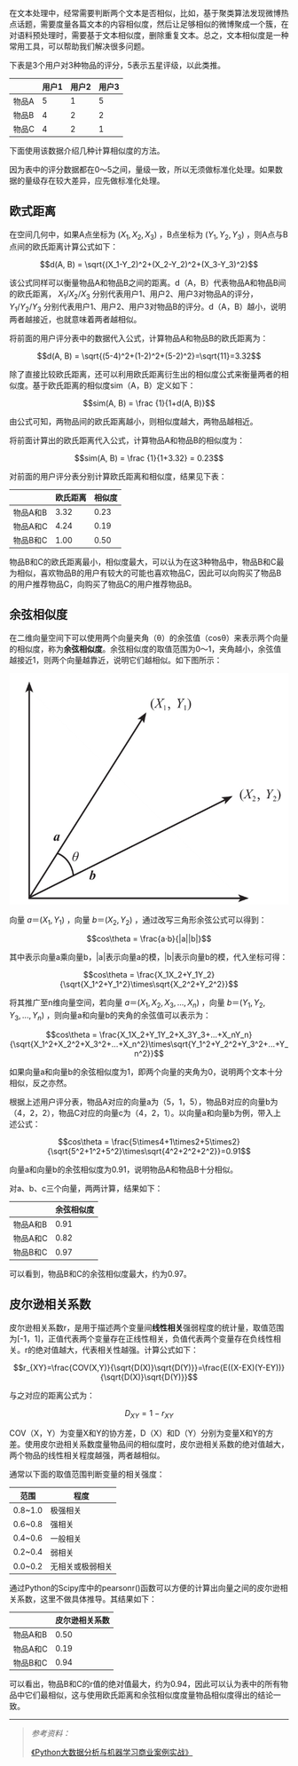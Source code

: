 在文本处理中，经常需要判断两个文本是否相似，比如，基于聚类算法发现微博热点话题，需要度量各篇文本的内容相似度，然后让足够相似的微博聚成一个簇，在对语料预处理时，需要基于文本相似度，删除重复文本。总之，文本相似度是一种常用工具，可以帮助我们解决很多问题。

下表是3个用户对3种物品的评分，5表示五星评级，以此类推。

|  &nbsp;   | 用户1 | 用户2 | 用户3| 
|---| ---- | ---   | ---- | 
| 物品A | 5 | 1 | 5 |
| 物品B | 4 | 2 | 2 |
| 物品C | 4 | 2 | 1 |

下面使用该数据介绍几种计算相似度的方法。

因为表中的评分数据都在0～5之间，量级一致，所以无须做标准化处理。如果数据的量级存在较大差异，应先做标准化处理。

## 欧式距离

在空间几何中，如果A点坐标为 $(X_1, X_2, X_3)$ ，B点坐标为 $(Y_1, Y_2, Y_3)$ ，则A点与B点间的欧氏距离计算公式如下：

$$d(A, B) = \sqrt{(X_1-Y_2)^2+(X_2-Y_2)^2+(X_3-Y_3)^2}$$

该公式同样可以衡量物品A和物品B之间的距离。d（A，B）代表物品A和物品B间的欧氏距离， $X_1/ X_2/ X_3$ 分别代表用户1、用户2、用户3对物品A的评分， $Y_1/ Y_2/ Y_3$ 分别代表用户1、用户2、用户3对物品B的评分。d（A，B）越小，说明两者越接近，也就意味着两者越相似。

将前面的用户评分表中的数据代入公式，计算物品A和物品B的欧氏距离为：

$$d(A, B) = \sqrt{(5-4)^2+(1-2)^2+(5-2)^2}=\sqrt{11}=3.32$$

除了直接比较欧氏距离，还可以利用欧氏距离衍生出的相似度公式来衡量两者的相似度。基于欧氏距离的相似度sim（A，B）定义如下：

$$sim(A, B) = \frac {1}{1+d(A, B)}$$

由公式可知，两物品间的欧氏距离越小，则相似度越大，两物品越相近。

将前面计算出的欧氏距离代入公式，计算物品A和物品B的相似度为：

$$sim(A, B) = \frac {1}{1+3.32} = 0.23$$

对前面的用户评分表分别计算欧氏距离和相似度，结果见下表：

| &nbsp; | 欧氏距离 | 相似度 |
| --- | ---- | ---- |
|物品A和B| 3.32 |  0.23 |
|物品A和C| 4.24 |  0.19 |
|物品B和C| 1.00 |  0.50 |

物品B和C的欧氏距离最小，相似度最大，可以认为在这3种物品中，物品B和C最为相似，喜欢物品B的用户有较大的可能也喜欢物品C，因此可以向购买了物品B的用户推荐物品C，向购买了物品C的用户推荐物品B。

## 余弦相似度

在二维向量空间下可以使用两个向量夹角（θ）的余弦值（cosθ）来表示两个向量的相似度，称为**余弦相似度**。余弦相似度的取值范围为0～1，夹角越小，余弦值越接近1，则两个向量越靠近，说明它们越相似。如下图所示：

![文本相似度计算-图1](../../images/ai/ai_text_similarity_1.png)

向量 $a＝(X_1, Y_1)$ ，向量 $b＝(X_2, Y_2)$ ，通过改写三角形余弦公式可以得到：

$$cos\theta = \frac{a·b}{|a||b|}$$

其中表示向量a乘向量b，|a|表示向量a的模，|b|表示向量b的模，代入坐标可得：

$$cos\theta = \frac{X_1X_2+Y_1Y_2}{\sqrt{X_1^2+Y_1^2}\times\sqrt{X_2^2+Y_2^2}}$$

将其推广至n维向量空间，若向量 $a＝(X_1, X_2, X_3, ..., X_n)$ ，向量 $b＝(Y_1, Y_2, Y_3, ..., Y_n)$ ，则向量a和向量b的夹角的余弦值可以表示为：

$$cos\theta = \frac{X_1X_2+Y_1Y_2+X_3Y_3+...+X_nY_n}{\sqrt{X_1^2+X_2^2+X_3^2+...+X_n^2}\times\sqrt{Y_1^2+Y_2^2+Y_3^2+...+Y_n^2}}$$

如果向量a和向量b的余弦相似度为1，即两个向量的夹角为0，说明两个文本十分相似，反之亦然。

根据上述用户评分表，物品A对应的向量a为（5，1，5），物品B对应的向量b为（4，2，2），物品C对应的向量c为（4，2，1）。以向量a和向量b为例，带入上述公式：

$$cos\theta = \frac{5\times4+1\times2+5\times2}{\sqrt{5^2+1^2+5^2}\times\sqrt{4^2+2^2+2^2}}=0.91$$

向量a和向量b的余弦相似度为0.91，说明物品A和物品B十分相似。

对a、b、c三个向量，两两计算，结果如下：

| &nbsp; | 余弦相似度 |
| --- | ---- |
|物品A和B| 0.91 |  
|物品A和C| 0.82 |  
|物品B和C| 0.97 |  

可以看到，物品B和C的余弦相似度最大，约为0.97。

## 皮尔逊相关系数

皮尔逊相关系数r，是用于描述两个变量间**线性相关**强弱程度的统计量，取值范围为[-1，1]，正值代表两个变量存在正线性相关，负值代表两个变量存在负线性相关。r的绝对值越大，代表相关性越强。计算公式如下：

$$r_{XY}=\frac{COV(X,Y)}{\sqrt{D(X)}\sqrt{D(Y)}}=\frac{E((X-EX)(Y-EY))}{\sqrt{D(X)}\sqrt{D(Y)}}$$

与之对应的距离公式为：

$$D_{XY} = 1-r_{XY}$$

COV（X，Y）为变量X和Y的协方差，D（X）和D（Y）分别为变量X和Y的方差。使用皮尔逊相关系数度量物品间的相似度时，皮尔逊相关系数的绝对值越大，两个物品的线性相关程度越强，两者越相似。

通常以下面的取值范围判断变量的相关强度：

| 范围 | 程度 |
| --- | ---- |
|0.8~1.0| 极强相关|
|0.6~0.8| 强相关|
|0.4~0.6| 一般相关|
|0.2~0.4| 弱相关|
|0.0~0.2| 无相关或极弱相关|

通过Python的Scipy库中的pearsonr()函数可以方便的计算出向量之间的皮尔逊相关系数，这里不做具体推导。其结果如下：

| &nbsp; | 皮尔逊相关系数 |
| --- | ---- |
|物品A和B| 0.50 |  
|物品A和C| 0.19 |  
|物品B和C| 0.94 |  

可以看出，物品B和C的r值的绝对值最大，约为0.94，因此可以认为表中的所有物品中它们最相似，这与使用欧氏距离和余弦相似度度量物品相似度得出的结论一致。

----

> *参考资料：*
> 
> [《Python大数据分析与机器学习商业案例实战》][1]


  [1]: https://book.douban.com/subject/35105377/